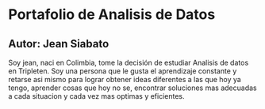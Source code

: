 # Portafolio de Analisis de Datos
## Autor: Jean Siabato 

Soy jean, naci en Colimbia, tome la decisión de estudiar Analisis de datos en Tripleten.
Soy una persona que le gusta el aprendizaje constante y retarse asi mismo para lograr obtener ideas diferentes a las que hoy ya tengo, aprender cosas que hoy no se, encontrar soluciones mas adecuadas a cada situacion y cada vez mas optimas y eficientes. 



